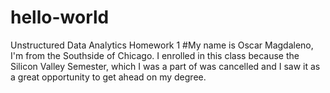 # hello-world
Unstructured Data Analytics Homework 1
#My name is Oscar Magdaleno, I'm from the Southside of Chicago. I enrolled in this class because the Silicon Valley Semester, which I was a part of was cancelled and I saw it as a great opportunity to get ahead on my degree. 
